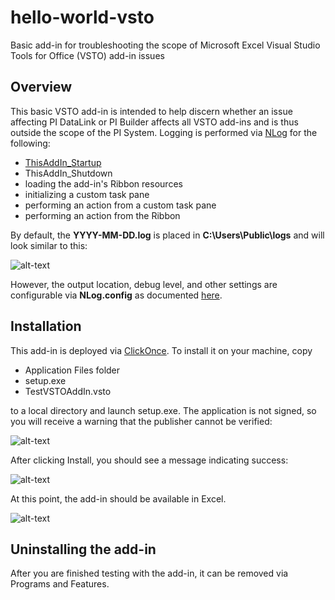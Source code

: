 # hello-world-vsto
Basic add-in for troubleshooting the scope of Microsoft Excel Visual Studio Tools for Office (VSTO) add-in issues

## Overview
This basic VSTO add-in is intended to help discern whether an issue affecting PI DataLink or PI Builder affects all VSTO add-ins and is thus outside the scope of the PI System. Logging is performed via [NLog](http://nlog-project.org/) for the following:
* [ThisAddIn_Startup](https://msdn.microsoft.com/en-us/library/bb157876.aspx)
* ThisAddIn_Shutdown
* loading the add-in's Ribbon resources
* initializing a custom task pane
* performing an action from a custom task pane
* performing an action from the Ribbon

By default, the **YYYY-MM-DD.log** is placed in **C:\Users\Public\logs** and will look similar to this:

![alt-text](https://github.com/osi-JeremyRoberts/hello-world-vsto/blob/master/readme/Log%20example.png)

However, the output location, debug level, and other settings are configurable via **NLog.config** as documented [here](https://github.com/nlog/NLog/wiki/Configuration-file).

## Installation
This add-in is deployed via [ClickOnce](https://msdn.microsoft.com/en-us/library/bb386179.aspx). To install it on your machine, copy
* Application Files folder
* setup.exe
* TestVSTOAddIn.vsto

to a local directory and launch setup.exe. The application is not signed, so you will receive a warning that the publisher cannot be verified:

![alt-text](https://github.com/osi-JeremyRoberts/hello-world-vsto/blob/master/readme/Publisher%20cannot%20be%20verified.png)

After clicking Install, you should see a message indicating success:

![alt-text](https://github.com/osi-JeremyRoberts/hello-world-vsto/blob/master/readme/Successful%20install.png)

At this point, the add-in should be available in Excel.

![alt-text](https://github.com/osi-JeremyRoberts/hello-world-vsto/blob/master/readme/AddIn%20screenshot.png)

## Uninstalling the add-in
After you are finished testing with the add-in, it can be removed via Programs and Features.

